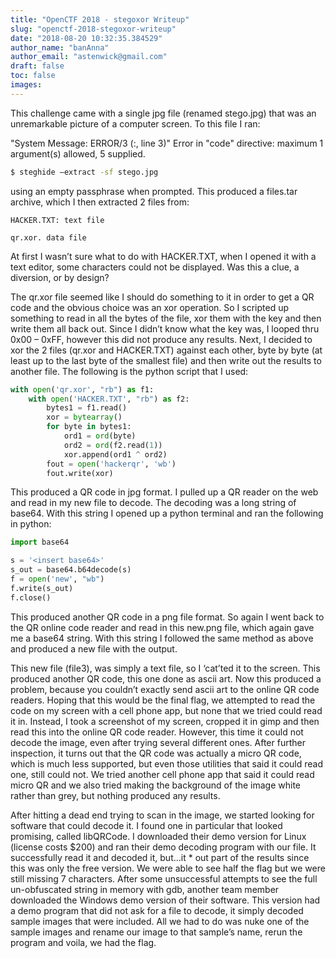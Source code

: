 ```yaml
---
title: "OpenCTF 2018 - stegoxor Writeup"
slug: "openctf-2018-stegoxor-writeup"
date: "2018-08-20 10:32:35.384529"
author_name: "banAnna"
author_email: "astenwick@gmail.com"
draft: false
toc: false
images:
---
```


This challenge came with a single jpg file (renamed stego.jpg) that was an unremarkable picture of a computer screen. To this file I ran:

"System Message: ERROR/3 (<string>:, line 3)"
Error in "code" directive:
maximum 1 argument(s) allowed, 5 supplied.


```bash
$ steghide –extract -sf stego.jpg
```

using an empty passphrase when prompted. This produced a files.tar archive, which I then extracted 2 files from:

```
HACKER.TXT: text file

qr.xor. data file
```

At first I wasn’t sure what to do with HACKER.TXT, when I opened it with a text editor, some characters could not be displayed. Was this a clue, a diversion, or by design?

The qr.xor file seemed like I should do something to it in order to get a QR code and the obvious choice was an xor operation. So I scripted up something to read in all the bytes of the file, xor them with the key and then write them all back out. Since I didn’t know what the key was, I looped thru 0x00 – 0xFF, however this did not produce any results. Next, I decided to xor the 2 files (qr.xor and HACKER.TXT) against each other, byte by byte (at least up to the last byte of the smallest file) and then write out the results to another file. The following is the python script that I used:

```python {linenos=table}
with open('qr.xor', "rb") as f1:
    with open('HACKER.TXT', "rb") as f2:
        bytes1 = f1.read()
        xor = bytearray()
        for byte in bytes1:
            ord1 = ord(byte)
            ord2 = ord(f2.read(1))
            xor.append(ord1 ^ ord2)
        fout = open('hackerqr', 'wb')
        fout.write(xor)
```

This produced a QR code in jpg format. I pulled up a QR reader on the web and read in my new file to decode. The decoding was a long string of base64. With this string I opened up a python terminal and ran the following in python:

```python {linenos=table}
import base64

s = '<insert base64>'
s_out = base64.b64decode(s)
f = open('new', "wb")
f.write(s_out)
f.close()
```

This produced another QR code in a png file format. So again I went back to the QR online code reader and read in this new.png file, which again gave me a base64 string. With this string I followed the same method as above and produced a new file with the output.

This new file (file3), was simply a text file, so I ‘cat’ted it to the screen. This produced another QR code, this one done as ascii art. Now this produced a problem, because you couldn’t exactly send ascii art to the online QR code readers. Hoping that this would be the final flag, we attempted to read the code on my screen with a cell phone app, but none that we tried could read it in. Instead, I took a screenshot of my screen, cropped it in gimp and then read this into the online QR code reader. However, this time it could not decode the image, even after trying several different ones. After further inspection, it turns out that the QR code was actually a micro QR code, which is much less supported, but even those utilities that said it could read one, still could not. We tried another cell phone app that said it could read micro QR and we also tried making the background of the image white rather than grey, but nothing produced any results.

After hitting a dead end trying to scan in the image, we started looking for software that could decode it. I found one in particular that looked promising, called libQRCode. I downloaded their demo version for Linux (license costs $200) and ran their demo decoding program with our file. It successfully read it and decoded it, but...it * out part of the results since this was only the free version. We were able to see half the flag but we were still missing 7 characters. After some unsuccessful attempts to see the full un-obfuscated string in memory with gdb, another team member downloaded the Windows demo version of their software. This version had a demo program that did not ask for a file to decode, it simply decoded sample images that were included. All we had to do was nuke one of the sample images and rename our image to that sample’s name, rerun the program and voila, we had the flag.
